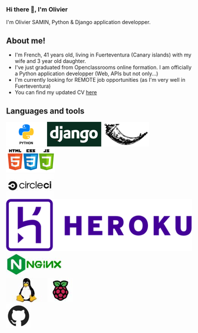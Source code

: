 ### Hi there 👋, I'm Olivier

<!--
**oliviersamin/oliviersamin** is a ✨ _special_ ✨ repository because its `README.md` (this file) appears on your GitHub profile.

Here are some ideas to get you started:

- 🔭 I’m currently working on ...
- 🌱 I’m currently learning ...
- 👯 I’m looking to collaborate on ...
- 🤔 I’m looking for help with ...
- 💬 Ask me about ...
- 📫 How to reach me: ...
- 😄 Pronouns: ...
- ⚡ Fun fact: ...
-->

I'm Olivier SAMIN, Python & Django application developper.  

## About me!
* I'm French, 41 years old, living in Fuerteventura (Canary islands) with my wife and 3 year old daughter.
* I've just graduated from Openclassrooms online formation. I am officially a Python application developper (Web, APIs but not only...)
* I'm currently looking for REMOTE job opportunities (as I'm very well in Fuerteventura)
* You can find my updated CV [here](https://github.com/oliviersamin/CV)

## Languages and tools
![python](readme/python.png)      ![Django & Django rest-framework](readme/django.png)  ![Flask](readme/flask.png)  
![front-end](readme/HTML-CSS-JS.png)  
![CircleCI](readme/CircleCI.jpg)   ![Heroku](readme/Heroku.png)   ![nginx](readme/nginx.jpg)  
![linux](readme/linux.jpg)  ![Raspberry](readme/RASPBERRY.jpg)  
![GitHub](readme/GitHub.jpg)
